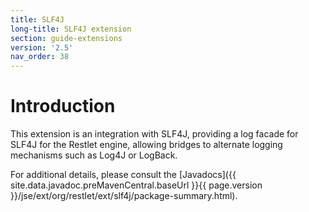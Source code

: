 ```yaml
---
title: SLF4J
long-title: SLF4J extension
section: guide-extensions
version: '2.5'
nav_order: 38
---
```

# Introduction

This extension is an integration with SLF4J, providing a log facade for
SLF4J for the Restlet engine, allowing bridges to alternate logging
mechanisms such as Log4J or LogBack.

For additional details, please consult the
[Javadocs]({{ site.data.javadoc.preMavenCentral.baseUrl }}{{ page.version }}/jse/ext/org/restlet/ext/slf4j/package-summary.html).
